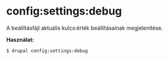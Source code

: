 # config:settings:debug
A beállításfájl aktuális kulcs:érték beállításainak megjelenítése.

**Használat:**
```
$ drupal config:settings:debug 
```

